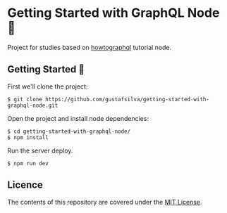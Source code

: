 # Getting Started with GraphQL Node :book:
Project for studies based on [howtographql](https://www.howtographql.com/graphql-js/1-getting-started/) tutorial node.

## Getting Started :rocket:
First we'll clone the project:
```shell
$ git clone https://github.com/gustafsilva/getting-started-with-graphql-node.git
```

Open the project and install node dependencies:
```shell
$ cd getting-started-with-graphql-node/
$ npm install
```
Run the server deploy.
```shell
$ npm run dev
```

## Licence
The contents of this repository are covered under the [MIT License](https://github.com/gustafsilva/getting-started-with-graphql-node/blob/master/LICENSE).